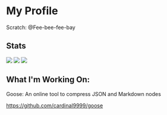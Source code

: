 # My Profile
Scratch: @Fee-bee-fee-bay
## Stats
![](https://github-readme-stats.vercel.app/api?username=cardinal9999&show_icons=true&theme=radical)
![](https://github-profile-trophy.vercel.app/?username=cardinal9999&theme=radical)
![](https://github-readme-stats.vercel.app/api/top-langs/?username=cardinal9999&langs_count=9999999&theme=radical&layout=compact)

## What I'm Working On:
Goose: An online tool to compress JSON and Markdown nodes

https://github.com/cardinal9999/goose
